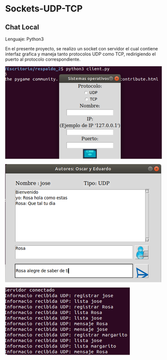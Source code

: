 # Sockets-UDP-TCP
## Chat Local

Lenguaje: Python3

En el presente proyecto, se realizo un socket con servidor el cual contiene interfaz grafica y maneja tanto protocolos UDP como TCP, redirigiendo el puerto al protocolo correspondiente.


![Configuracion inicial](A1.png)


![Ventana chat](A2.png)


![Servidor](A3.png)
